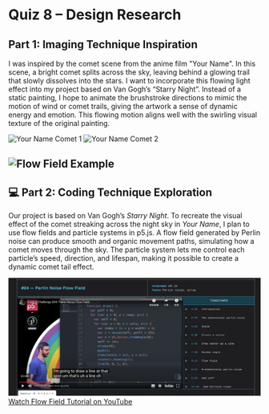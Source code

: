 # Quiz 8 – Design Research

## Part 1: Imaging Technique Inspiration

I was inspired by the comet scene from the anime film "Your Name". In this scene, a bright comet splits across the sky, leaving behind a glowing trail that slowly dissolves into the stars. I want to incorporate this flowing light effect into my project based on Van Gogh’s “Starry Night”. Instead of a static painting, I hope to animate the brushstroke directions to mimic the motion of wind or comet trails, giving the artwork a sense of dynamic energy and emotion. This flowing motion aligns well with the swirling visual texture of the original painting.

![Your Name Comet 1](assets/name1.png)
![Your Name Comet 2](assets/name2.png)

![Flow Field Example](assets/flowfield_example.png)
---

## 💻 Part 2: Coding Technique Exploration

Our project is based on Van Gogh’s *Starry Night*. To recreate the visual effect of the comet streaking across the night sky in *Your Name*, I plan to use flow fields and particle systems in p5.js. A flow field generated by Perlin noise can produce smooth and organic movement paths, simulating how a comet moves through the sky. The particle system lets me control each particle’s speed, direction, and lifespan, making it possible to create a dynamic comet tail effect.

![Flow Field Example](assets/name3.png)
[Watch Flow Field Tutorial on YouTube](https://www.youtube.com/watch?v=BjoM9oKOAKY)
